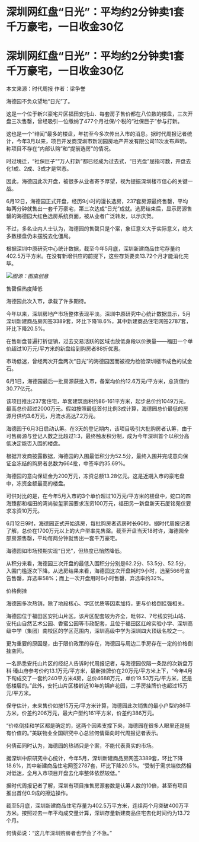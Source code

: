 # 深圳网红盘“日光”：平均约2分钟卖1套千万豪宅，一日收金30亿

# 深圳网红盘“日光”：平均约2分钟卖1套千万豪宅，一日收金30亿

本文来源：时代周报 作者：梁争誉

海德园不负众望地“日光”了。

这是一个位于新兴豪宅片区福田安托山、每套房子售价都在八位数的楼盘，三次开盘三次售罄，曾经吸引一位缴纳了477个月社保/个税的“社保巨子”参与打新。

这也是一个“绯闻”最多的楼盘，年初至今多次传出入市的消息。据时代周报记者统计，今年3月以来，项目开发商深圳市新润园房地产开发有限公司11次发布声明，称项目不存在“内部认购”和“提前选房”的情况。

时过境迁，“社保巨子”“万人打新”都已经成为过去式，“日光盘”屈指可数，开盘去化1成、2成、3成才是常态。

因此，海德园此次开盘，被很多从业者寄予厚望，视为提振深圳楼市信心的关键一战。

6月12日，海德园正式开盘，经历9小时的漫长选房，237套房源最终售罄，平均每两分钟就售出一套千万豪宅，第三次达成“日光”成就。选房结束后，显示房源售罄的海德园大红色选房系统页面，被从业者广泛转发，以示庆贺。

不过，多名业内人士认为，海德园的售罄只是个案，象征意义大于实际意义，绝大多数楼盘仍未摆脱去化僵局。

根据深圳中原研究中心统计数据，截至今年5月底，深圳新建商品住宅存量约402.5万平方米。在没有新增供应的前提下，这些存货要卖13.72个月才能消化完毕。

![](https://inews.gtimg.com/om_bt/ObyC0IuCu0c9SWVGla4xNyP8Q7GncWQIArRkTM4_8Ljz0AA/1000)_图源：图虫创意_

售罄但热度降低

海德园此次入市，承载了许多期待。

今年以来，深圳房地产市场整体表现平淡。深圳中原研究中心统计数据显示，5月深圳新建商品房网签3389套，环比下降18.6%，其中新建商品住宅网签2787套，环比下降20.5%。

在售新盘普遍打折促销，过去交易活跃的区域也放低身段以价换量——福田一个单价超过10万元/平方米的新盘给到购房者88折优惠。

市场低迷，曾经两次开盘两次“日光”的海德园因而被视为检验深圳楼市成色的试金石。

6月1日，海德园最后一批房源获批入市，备案均价约12.6万元/平方米，总货值约30.77亿元。

该项目推出237套住宅，单套建筑面积约86-161平方米，起步总价约1049万元，最高总价超过2000万元。假如按照最低首付比例3成计算，海德园总价最低的房源月供约3.6万元，月流水高达7.2万元。

海德园于6月3日启动认筹。在3天的登记期内，该项目吸引大批购房者认筹，由于可售房源与登记人数之比超过1:3，最终触发积分制，成为今年深圳首个以积分高低决定能否入围的楼盘。

根据开发商披露数据，海德园的入围最低积分为52.5分，最终入围并完成意向保证金冻结的购房者总数为664批，中签率约35.69%。

海德园的意向保证金为200万元，冻资总额13.28亿元。这是近期入市的豪宅盘中，冻资金额最高的楼盘。

可供对比的是，在今年5月入市的3个单价超过10万元/平方米的楼盘中，蛇口的四海臻邸和福田的湾尚骏玺家园要求冻资100万元，福田另一新盘新天石厦铭苑仅要求冻资10万元。

6月12日9时，海德园正式开始选房，每批购房者选房时长60秒。据时代周报记者了解，总价在1700万元以上的大户型率先售罄。截至开盘当天18时许，海德园全部房源售罄，平均每两分钟就售出一套千万豪宅。

海德园如市场预期实现“日光”，但热度已悄然降低。

从积分来看，海德园三次开盘的最低入围积分分别是62.2分、53.5分、52.5分，入围门槛逐次下降。从选房结果来看，海德园这次开盘耗时9小时，选至566号宣告售罄，弃选率58%；而上一次开盘用时6小时售罄，弃选率约32%。

价格倒挂

海德园多次热销，除了地段核心、学区优质等因素加持，更与价格倒挂强相关。

海德园位于福田区安托山片区。该片区配套较为齐全，毗邻2、7号线安托山站、安托山自然艺术公园、香蜜公园等市政配套，且位于福田区红岭实验小学、深圳高级中学（集团）南校区的学区范围内，深圳高级中学为深圳四大顶级名校之一。

更为重要的原因是，由于限价政策的存在，海德园与周边二手房存在一定的价格倒挂空间。

一名熟悉安托山片区的经纪人告诉时代周报记者，与海德园仅隔一条路的次新盘万科·瑧山府参考价约13.1万元/平方米，最新挂牌价在20万元/平方米上下，“今年4月下旬成交了一套约240平方米4房，总价4688万元，单价19.53万元/平方米，还是低楼层的。”此外，安托山片区楼龄近10年的锦庐花园，二手房挂牌价也超过15万元/平方米。

保守估计，未来售价如按15万元/平方米计算，海德园此次销售的最小户型约86平方米，价差约206万元，最大户型约161平方米，价差约386万元。

“价格倒挂和学区都是确定的，这两个因素支撑下来，海德园在很多人眼里还是挺有价值的。”美联物业全国研究中心总监何倩茹向时代周报记者表示。

何倩茹同时认为，海德园的热销只是个案，不能代表真实的市场。

据深圳中原研究中心统计，今年5月，深圳新建商品房网签3389套，环比下降18.6%，其中新建商品住宅网签2787套，环比下降20.5%。“受制于需求端依然相对低迷，全月入市项目开盘去化率整体依然较低。”

据时代周报记者了解，深圳有项目推售房源套数是认筹人数的10倍，甚至有项目推出首付0.9成的擦边操作。

截至5月底，深圳新建商品住宅存量为402.5万平方米，连续两个月突破400万平方米。按照过去一年平均成交量计算，深圳存量新建商品住宅去化时间约为13.72个月。

何倩茹说：“这几年深圳购房者也学会了不急。”


